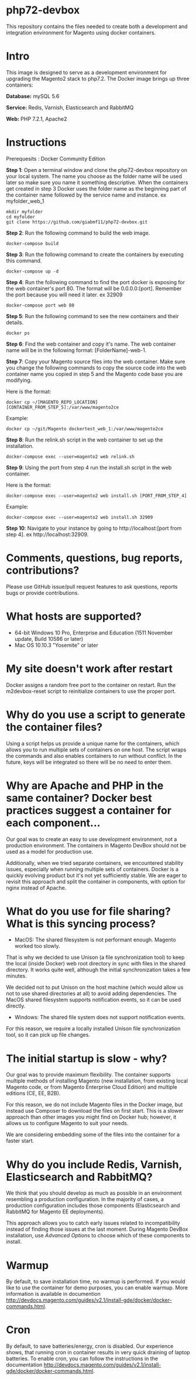 # php72-devbox

This repository contains the files needed to create both a development and integration environment for Magento using docker containers.

# Intro

This image is designed to serve as a development environment for upgrading the Magento2 stack to php7.2. The Docker image brings up three containers:

**Database:** mySQL 5.6

**Service:** Redis, Varnish, Elasticsearch and RabbitMQ

**Web:** PHP 7.2.1, Apache2

# Instructions

Prerequesits : Docker Community Edition

**Step 1**: Open a terminal window and clone the php72-devbox repository on your local system.
The name you choose as the folder name will be used later so make sure you name it
something descriptive. When the containers get created in step 3 Docker uses the folder
name as the beginning part of the container name followed by the service name and
instance. ex myfolder_web_1

```
mkdir myfolder
cd myfolder
git clone https://github.com/giabmf11/php72-devbox.git
```

**Step 2**: Run the following command to build the web image.

```
docker-compose build
```

**Step 3**: Run the following command to create the containers by executing this command.

```
docker-compose up -d
```

**Step 4**: Run the following command to find the port docker is exposing for the web container's port 80. The format
will be 0.0.0.0:[port]. Remember the port because you will need it later. ex 32909

```
docker-compose port web 80
```

**Step 5**: Run the following command to see the new containers and their details.

```
docker ps
```

**Step 6**: Find the web container and copy it's name. The web container name will be in the following format: [FolderName]-web-1.

**Step 7**: Copy your Magento source files into the web container. Make sure you change the following commands to copy the source code into the web container name you copied in step 5 and the Magento code base you are modifying.

Here is the format:

```
docker cp ~/[MAGENTO_REPO_LOCATION] [CONTAINER_FROM_STEP_5]:/var/www/magento2ce
```

Example:

```
docker cp ~/git/Magento dockertest_web_1:/var/www/magento2ce
```

**Step 8**: Run the relink.sh script in the web container to set up the installation.

```
docker-compose exec --user=magento2 web relink.sh
```

**Step 9**: Using the port from step 4 run the install.sh script in the web container.

Here is the format:

```
docker-compose exec --user=magento2 web install.sh [PORT_FROM_STEP_4]
```

Example:

```
docker-compose exec --user=magento2 web install.sh 32909
```

**Step 10**: Navigate to your instance by going to http://localhost:[port from step 4]. ex http://localhost:32909.


# Comments, questions, bug reports, contributions?

Please use GitHub issue/pull request features to ask questions, reports bugs or provide contributions.

# What hosts are supported?

* 64-bit Windows 10 Pro, Enterprise and Education (1511 November update, Build 10586 or later)
* Mac OS 10.10.3 "Yosemite" or later

# My site doesn't work after restart

Docker assigns a random free port to the container on restart. Run the m2devbox-reset script to reinitialize containers to use the proper port.

# Why do you use a script to generate the container files?

Using a script helps us provide a unique name for the containers, which allows you to run multiple sets of containers on one host. The script wraps the commands and also enables containers to run without conflict.
In the future, keys will be integrated so there will be no need to enter them.

# Why are Apache and PHP in the same container? Docker best practices suggest a container for each component...

Our goal was to create an easy to use development environment, not a production environment. The containers in Magento DevBox should not be used as a model for production use.

Additionally, when we tried separate containers, we encountered stability issues, especially when running multiple sets of containers. Docker is a quickly evolving product but it's not yet sufficiently stable. We are eager to revisit this approach and split the container in components, with option for nginx instead of Apache.

# What do you use for file sharing? What is this syncing process?

* MacOS: The shared filesystem is not performant enough. Magento worked too slowly.

That is why we decided to use Unison (a file synchronization tool) to keep the local (inside Docker) web root directory in sync with files in the shared directory. It works quite well, although the initial synchronization takes a few minutes.

We decided not to put Unison on the host machine (which would allow us not to use shared directories at all) to avoid adding dependencies. The MacOS shared filesystem supports notification events, so it can be used directly.

* Windows: The shared file system does not support notification events.

For this reason, we require a locally installed Unison file synchronization tool, so it can pick up file changes.

# The initial startup is slow - why?

Our goal was to provide maximum flexibility. The container supports multiple methods of installing Magento (new installation, from existing local Magento code, or from Magento Enterprise Cloud Edition) and multiple editions (CE, EE, B2B).

For this reason, we do not include Magento files in the Docker image, but instead use Composer to download the files on first start. This is a slower approach than other images you might find on Docker hub; however, it allows us to configure Magento to suit your needs.

We are considering embedding some of the files into the container for a faster start.

# Why do you include Redis, Varnish, Elasticsearch and RabbitMQ?

We think that you should develop as much as possible in an environment resembling a production configuration. In the majority of cases, a production configuration includes those components (Elasticsearch and RabbitMQ for Magento EE deployments).

This approach allows you to catch early issues related to incompatibility instead of finding those issues at the last moment. During Magento DevBox installation, use *Advanced Options* to choose which of these components to install.

# Warmup

By default, to save installation time, no warmup is performed. If you would like to use the container for demo purposes, you can enable warmup. More information is available in documention http://devdocs.magento.com/guides/v2.1/install-gde/docker/docker-commands.html.

# Cron

By default, to save batteries/energy, cron is disabled. Our experience shows, that running cron in container results in very quick draining of laptop batteries. To enable cron, you can follow the instructions in the documentation http://devdocs.magento.com/guides/v2.1/install-gde/docker/docker-commands.html.

